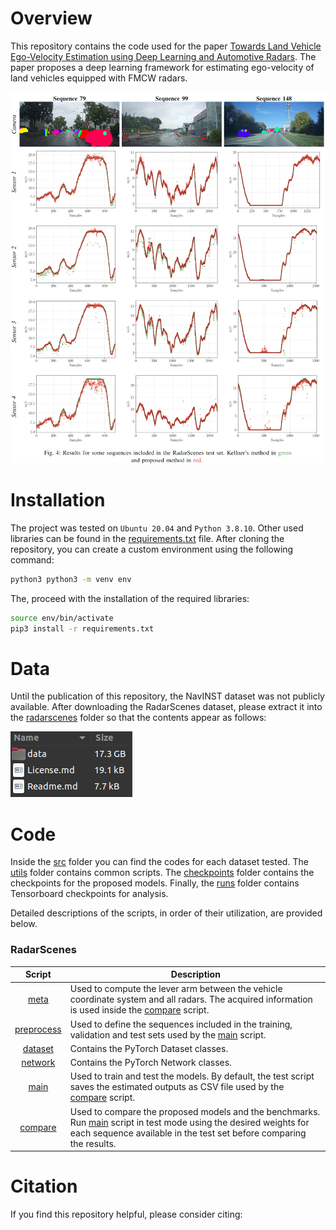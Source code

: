 # Overview

This repository contains the code used for the paper [Towards Land Vehicle Ego-Velocity Estimation using Deep Learning and Automotive Radars](). The paper proposes a deep learning framework for estimating ego-velocity of land vehicles equipped with FMCW radars.

![radarscenes example](assets/radarscenes_example.png)

# Installation

The project was tested on `Ubuntu 20.04` and `Python 3.8.10`. Other used libraries can be found in the [requirements.txt](requirements.txt) file. After cloning the repository, you can create a custom environment using the following command:

```bash
python3 python3 -m venv env
```

The, proceed with the installation of the required libraries:

```bash
source env/bin/activate
pip3 install -r requirements.txt
```

# Data

Until the publication of this repository, the NavINST dataset was not publicly available. After downloading the RadarScenes dataset, please extract it into the [radarscenes](data/radarscenes/) folder so that the contents appear as follows:

![radarscenes data](assets/radarscenes_data.png)

# Code

Inside the [src](src/) folder you can find the codes for each dataset tested. The [utils](src/utils/) folder contains common scripts. The [checkpoints](checkpoints/) folder contains the checkpoints for the proposed models. Finally, the [runs](runs/) folder contains Tensorboard checkpoints for analysis.

Detailed descriptions of the scripts, in order of their utilization, are provided below.

### RadarScenes

| Script | Description |
|:----------------:|---------------|
| [meta](src/radarscenes/meta.py) | Used to compute the lever arm between the vehicle coordinate system and all radars. The acquired information is used inside the [compare](src/radarscenes/compare.py) script. |
| [preprocess](src/radarscenes/preprocess.py) | Used to define the sequences included in the training, validation and test sets used by the [main](src/radarscenes/main.py) script. |
| [dataset](src/radarscenes/dataset.py) | Contains the PyTorch Dataset classes. |
| [network](src/radarscenes/network.py) | Contains the PyTorch Network classes. |
| [main](src/radarscenes/main.py) | Used to train and test the models. By default, the test script saves the estimated outputs as CSV file used by the [compare](src/radarscenes/compare.py) script.|
| [compare](src/radarscenes/compare.py) | Used to compare the proposed models and the benchmarks. Run [main](src/radarscenes/main.py) script in test mode using the desired weights for each sequence available in the test set before comparing the results.|

# Citation
If you find this repository helpful, please consider citing:
<!-- ```bibtex

``` -->
